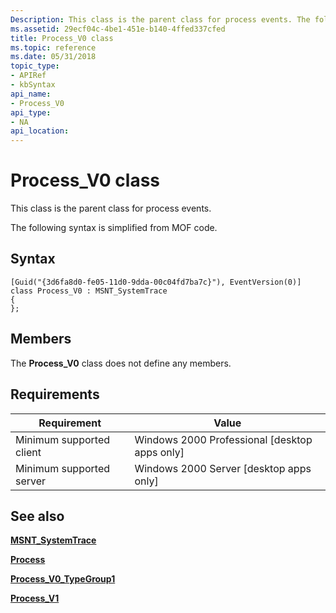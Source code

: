 ```yaml
---
Description: This class is the parent class for process events. The following syntax is simplified from MOF code.
ms.assetid: 29ecf04c-4be1-451e-b140-4ffed337cfed
title: Process_V0 class
ms.topic: reference
ms.date: 05/31/2018
topic_type: 
- APIRef
- kbSyntax
api_name: 
- Process_V0
api_type: 
- NA
api_location: 
---
```


# Process\_V0 class

This class is the parent class for process events.

The following syntax is simplified from MOF code.

## Syntax

``` syntax
[Guid("{3d6fa8d0-fe05-11d0-9dda-00c04fd7ba7c}"), EventVersion(0)]
class Process_V0 : MSNT_SystemTrace
{
};
```

## Members

The **Process\_V0** class does not define any members.

## Requirements



| Requirement | Value |
|-------------------------------------|------------------------------------------------------------|
| Minimum supported client<br/> | Windows 2000 Professional \[desktop apps only\]<br/> |
| Minimum supported server<br/> | Windows 2000 Server \[desktop apps only\]<br/>       |



## See also

<dl> <dt>

[**MSNT\_SystemTrace**](msnt-systemtrace.md)
</dt> <dt>

[**Process**](process.md)
</dt> <dt>

[**Process\_V0\_TypeGroup1**](process-v0-typegroup1.md)
</dt> <dt>

[**Process\_V1**](process-v1.md)
</dt> </dl>

 

 




